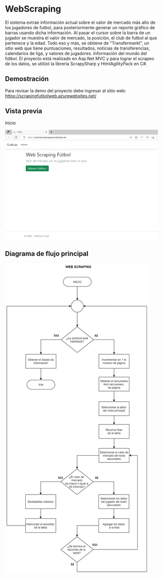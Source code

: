 # WebScraping
El sistema extrae información actual sobre el valor de mercado más alto de los jugadores de futbol, para posteriormente generar un reporte gráfico de barras usando dicha información. Al pasar el cursor sobre la barra de un jugador se muestra el valor de mercado, la posición, el club de futbol al que pertenece y la edad. Todo eso y más, se obtiene de "Transfermarkt", un sitio web que tiene puntuaciones, resultados, noticias de transferencias, calendarios de liga, y valores de jugadores. Información del mundo del fútbol. El proyecto está realizado en Asp.Net MVC y para lograr el scrapeo de los datos, se utilizó la librería ScrapySharp y HtmlAgilityPack en C#.

## Demostración

Para revisar la demo del proyecto debe ingresar al sitio web: https://scrapingfutbolweb.azurewebsites.net/
    
## Vista previa

Inicio

![](https://github.com/JeffersonCuji96/webscraping/blob/master/ScrapingInicio.png)

## Diagrama de flujo principal

![](https://github.com/JeffersonCuji96/webscraping/blob/master/Scraping.drawio.png)
